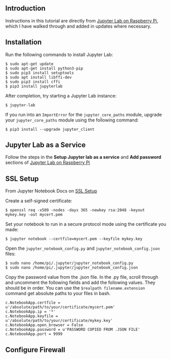 ## Introduction

Instructions in this tutorial are directly from [Jupyter Lab on Raspberry Pi][], which I have walked through and added in updates where necessary. 

[Jupyter Lab on Raspberry Pi]: "https://medium.com/analytics-vidhya/jupyter-lab-on-raspberry-pi-22876591b227"

## Installation


Run the following commands to install Jupyter Lab:  

```
$ sudo apt-get update  
$ sudo apt-get install python3-pip  
$ sudo pip3 install setuptools  
$ sudo apt install libffi-dev  
$ sudo pip3 install cffi  
$ pip3 install jupyterlab
```

After completion, try starting a Jupyter Lab instance:  

```$ jupyter-lab```

If you run into an ```ImportError``` for the ```jupyter_core_paths``` module, upgrade your ```jupyter_core_paths``` module using the following command:  

```$ pip3 install --upgrade jupyter_client```

## Jupyter Lab as a Service

Follow the steps in the **Setup Jupyter lab as a service** and **Add password** sections of [Jupyter Lab on Raspberry Pi]

## SSL Setup

From Jupyter Notebook Docs on [SSL Setup][]

[SSL Setup]: "https://jupyter-notebook.readthedocs.io/en/stable/public_server.html#using-ssl-for-encrypted-communication"

Create a self-signed certificate:

```
$ openssl req -x509 -nodes -days 365 -newkey rsa:2048 -keyout mykey.key -out mycert.pem
```

Set your notebook to run in a secure protocol mode using the certificate you made:

```
$ jupyter notebook --certfile=mycert.pem --keyfile mykey.key
```

Open the ```jupyter_notebook_config.py``` and ```jupyter_notebook_config.json``` files:

```
$ sudo nano /home/pi/.jupyter/jupyter_notebook_config.py   
$ sudo nano /home/pi/.jupyter/jupyter_notebook_config.json

```
Copy the password value from the .json file. In the .py file, scroll through and uncomment the following fields and add the following values. They should be in order. You can use the ```$realpath filename.extension``` command get absolute paths to your files in bash.

```
c.NotebookApp.certfile = u'/absolute/path/to/your/certificate/mycert.pem'
c.NotebookApp.ip = '*'
c.NotebookApp.keyfile = u'/absolute/path/to/your/certificate/mykey.key'
c.NotebookApp.open_browser = False
c.NotebookApp.password = u'PASSWORD COPIED FROM .JSON FILE'
c.NotebookApp.port = 9999

```

## Configure Firewall




